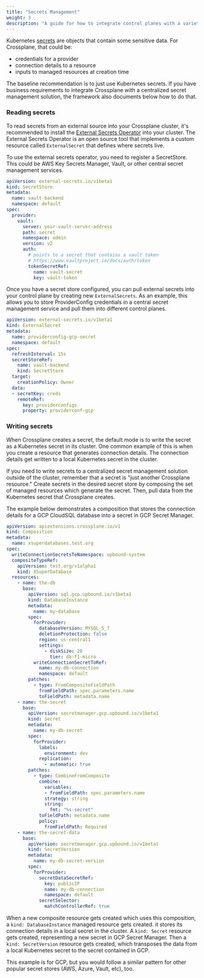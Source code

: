 ```yaml
---
title: "Secrets Management"
weight: 3
description: "A guide for how to integrate control planes with a variety of interfaces"
---
```


Kubernetes [secrets](https://kubernetes.io/docs/concepts/configuration/secret/) are objects that contain some sensitive data. For Crossplane, that could be:

* credentials for a provider
* connection details to a resource
* inputs to managed resources at creation time

The baseline recommendation is to just use Kubernetes secrets. If you have business requirements to integrate Crossplane with a centralized secret management solution, the framework also documents below how to do that.

### Reading secrets

To read secrets from an external source into your Crossplane cluster, it's recommended to install the [External Secrets Operator](https://external-secrets.io) into your cluster. The External Secrets Operator is an open source tool that implements a custom resource called `ExternalSecret` that defines where secrets live. 

To use the external secrets operator, you need to register a SecretStore. This could be AWS Key Secrets Manager, Vault, or other central secret management services.

```yaml
apiVersion: external-secrets.io/v1beta1
kind: SecretStore
metadata:
  name: vault-backend
  namespace: default
spec:
  provider:
    vault:
      server: your-vault-server-address
      path: secret
      namespace: admin
      version: v2
      auth:
        # points to a secret that contains a vault token
        # https://www.vaultproject.io/docs/auth/token
        tokenSecretRef:
          name: vault-secret
          key: vault-token
```

Once you have a secret store configured, you can pull external secrets into your control plane by creating new `ExternalSecrets`. As an example, this allows you to store ProviderConfig credentials in a central secret management service and pull them into different control planes.

```yaml
apiVersion: external-secrets.io/v1beta1
kind: ExternalSecret
metadata:
  name: providerconfig-gcp-secret
  namespace: default
spec:
  refreshInterval: 15s
  secretStoreRef:
    name: vault-backend
    kind: SecretStore
  target:
    creationPolicy: Owner
  data:
  - secretKey: creds
    remoteRef:
      key: providerconfigs
      property: providerconf-gcp
```

### Writing secrets

When Crossplane creates a secret, the default mode is to write the secret as a Kubernetes secret in its cluster. One common example of this is when you create a resource that generates connection details. The connection details get written to a local Kubernetes secret in the cluster.

If you need to write secrets to a centralized secret management solution outside of the cluster, remember that a secret is "just another Crossplane resource." Create secrets in the desired secret store by composing the set of managed resources which generate the secret. Then, pull data from the Kubernetes secret that Crossplane creates.

The example below demonstrates a composition that stores the connection details for a GCP CloudSQL database into a secret in GCP Secret Manager.

```yaml
apiVersion: apiextensions.crossplane.io/v1
kind: Composition
metadata:
  name: xsuperdatabases.test.org
spec:
  writeConnectionSecretsToNamespace: upbound-system
  compositeTypeRef:
    apiVersion: test.org/v1alpha1
    kind: XSuperDatabase
  resources:
    - name: the-db
      base:
        apiVersion: sql.gcp.upbound.io/v1beta1
        kind: DatabaseInstance
        metadata:
          name: my-database
        spec:
          forProvider:
            databaseVersion: MYSQL_5_7
            deletionProtection: false
            region: us-central1
            settings:
              - diskSize: 20
                tier: db-f1-micro
          writeConnectionSecretToRef:
            name: my-db-connection
            namespace: default
        patches:
          - type: FromCompositeFieldPath
            fromFieldPath: spec.parameters.name
            toFieldPath: metadata.name
    - name: the-secret
      base:
        apiVersion: secretmanager.gcp.upbound.io/v1beta1
        kind: Secret
        metadata:
          name: my-db-secret
        spec:
          forProvider:
            labels:
              environment: dev
            replication:
              - automatic: true
        patches:
          - type: CombineFromComposite
            combine:
              variables:
              - fromFieldPath: spec.parameters.name
              strategy: string
              string:
                fmt: "%s-secret"
            toFieldPath: metadata.name
            policy:
              fromFieldPath: Required
    - name: the-secret-data
      base:
        apiVersion: secretmanager.gcp.upbound.io/v1beta1
        kind: SecretVersion
        metadata:
          name: my-db-secret-version
        spec:
          forProvider:
            secretDataSecretRef:
              key: publicIP
              name: my-db-connection
              namespace: default
            secretSelector:
              matchControllerRef: true
```

When a new composite resource gets created which uses this composition, a `kind: DatabaseInstance` managed resource gets created. it stores its connection details in a local secret in the cluster. A `kind: Secret` resource gets created, representing a new secret in GCP Secret Manager. Then a `kind: SecretVersion` resource gets created, which transposes the data from a local Kubernetes secret to the secret contained in GCP.

This example is for GCP, but you would follow a similar pattern for other popular secret stores (AWS, Azure, Vault, etc), too.